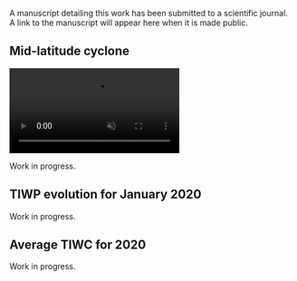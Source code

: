 A manuscript detailing this work has been submitted to a scientific journal. A link to the manuscript will appear here when it is made public.

## Mid-latitude cyclone

<video src="http://spfrnd.de/presentations/srs/mlc_log.mp4" data-canonical-src="http://spfrnd.de/presentations/srs/mlc_log.mp4" controls="controls" muted="muted" class="d-block rounded-bottom-2 border-top width-fit" style="max-width:1600px; min-width: 200px">

  </video>

Work in progress.

## TIWP evolution for January 2020

Work in progress.

## Average TIWC for 2020

Work in progress.